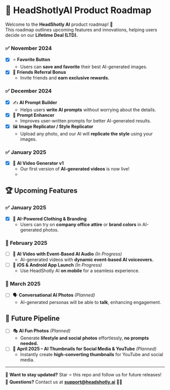 # 🚀 HeadShotlyAI Product Roadmap

Welcome to the **HeadShotly AI** product roadmap! 🎯  
This roadmap outlines upcoming features and innovations, helping users decide on our **Lifetime Deal (LTD).**

### ✅ **November 2024**
- [x] ⭐ **Favorite Button**  
  - Users can **save and favorite** their best AI-generated images.  
- [x] 🎁 **Friends Referral Bonus**  
  - Invite friends and **earn exclusive rewards.**  

### ✅ **December 2024**
- [x] ✍️ **AI Prompt Builder**  
  - Helps users **write AI prompts** without worrying about the details.  
- [x] 🚀 **Prompt Enhancer**  
  - Improves user-written prompts for better AI-generated results.  
- [x] 🖼️ **Image Replicator / Style Replicator**  
  - Upload any photo, and our AI will **replicate the style** using your images.

### ✅ **January 2025**
- [x] 🎥 **AI Video Generator v1**  
  - Our first version of **AI-generated videos** is now live!
  - 
## 🏆 Upcoming Features

### ✅ **January 2025**
- [x] 🎨 **AI-Powered Clothing & Branding**  
  - Users can try on **company office attire** or **brand colors** in AI-generated photos.

### 📅 **February 2025**
- [ ] 🎥 **AI Video with Event-Based AI Audio** _(In Progress)_  
  - AI-generated videos with **dynamic event-based AI voiceovers.**  
- [ ] 📱 **iOS & Android App Launch** _(In Progress)_  
  - Use HeadShotly AI **on mobile** for a seamless experience.

### 💬 **March 2025**
- [ ] 🗣️ **Conversational AI Photos** _(Planned)_  
  - AI-generated personas will be able to **talk**, enhancing engagement.

## 🔮 Future Pipeline
- [ ] 🎭 **AI Fun Photos** _(Planned)_  
  - Generate **lifestyle and social photos** effortlessly, **no prompts needed.**  
- [ ] 📢 **April 2025 – AI Thumbnails for Social Media & YouTube** _(Planned)_  
  - Instantly create **high-converting thumbnails** for YouTube and social media.

---

📌 **Want to stay updated?** Star ⭐ this repo and follow us for future releases!  
📩 **Questions?** Contact us at **support@headshotly.ai** 🚀✨  
